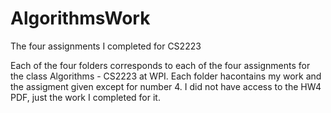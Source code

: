 # AlgorithmsWork
The four assignments I completed for CS2223

Each of the four folders corresponds to each of the four assignments for the class Algorithms - CS2223 at WPI.  Each folder hacontains my work and the assigment given except for number 4.  I did not have access to the HW4 PDF, just the work I completed for it. 
